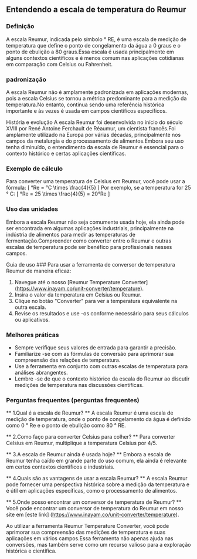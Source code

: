 ## Entendendo a escala de temperatura do Reumur

### Definição
A escala Reumur, indicada pelo símbolo ° RE, é uma escala de medição de temperatura que define o ponto de congelamento da água a 0 graus e o ponto de ebulição a 80 graus.Essa escala é usada principalmente em alguns contextos científicos e é menos comum nas aplicações cotidianas em comparação com Celsius ou Fahrenheit.

### padronização
A escala Reumur não é amplamente padronizada em aplicações modernas, pois a escala Celsius se tornou a métrica predominante para a medição da temperatura.No entanto, continua sendo uma referência histórica importante e às vezes é usada em campos científicos específicos.

História e evolução
A escala Reumur foi desenvolvida no início do século XVIII por René Antoine Ferchault de Réaumur, um cientista francês.Foi amplamente utilizado na Europa por várias décadas, principalmente nos campos da metalurgia e do processamento de alimentos.Embora seu uso tenha diminuído, o entendimento da escala de Reumur é essencial para o contexto histórico e certas aplicações científicas.

### Exemplo de cálculo
Para converter uma temperatura de Celsius em Reumur, você pode usar a fórmula:
\[ °Re = °C \times \frac{4}{5} \]
Por exemplo, se a temperatura for 25 ° C:
\[ °Re = 25 \times \frac{4}{5} = 20°Re \]

### Uso das unidades
Embora a escala Reumur não seja comumente usada hoje, ela ainda pode ser encontrada em algumas aplicações industriais, principalmente na indústria de alimentos para medir as temperaturas de fermentação.Compreender como converter entre o Reumur e outras escalas de temperatura pode ser benéfico para profissionais nesses campos.

Guia de uso ###
Para usar a ferramenta de conversor de temperatura Reumur de maneira eficaz:
1. Navegue até o nosso [Reumur Temperature Converter] (https://www.inayam.co/unit-converter/temperature).
2. Insira o valor da temperatura em Celsius ou Reumur.
3. Clique no botão "Converter" para ver a temperatura equivalente na outra escala.
4. Revise os resultados e use -os conforme necessário para seus cálculos ou aplicativos.

### Melhores práticas
- Sempre verifique seus valores de entrada para garantir a precisão.
- Familiarize -se com as fórmulas de conversão para aprimorar sua compreensão das relações de temperatura.
- Use a ferramenta em conjunto com outras escalas de temperatura para análises abrangentes.
- Lembre -se de que o contexto histórico da escala do Reumur ao discutir medições de temperatura nas discussões científicas.

### Perguntas frequentes (perguntas frequentes)

** 1.Qual é a escala de Reumur? **
A escala Reumur é uma escala de medição de temperatura, onde o ponto de congelamento da água é definido como 0 ° Re e o ponto de ebulição como 80 ° RE.

** 2.Como faço para converter Celsius para colher? **
Para converter Celsius em Reumur, multiplique a temperatura Celsius por 4/5.

** 3.A escala de Reumur ainda é usada hoje? **
Embora a escala de Reumur tenha caído em grande parte do uso comum, ela ainda é relevante em certos contextos científicos e industriais.

** 4.Quais são as vantagens de usar a escala Reumur? **
A escala Reumur pode fornecer uma perspectiva histórica sobre a medição da temperatura e é útil em aplicações específicas, como o processamento de alimentos.

** 5.Onde posso encontrar um conversor de temperatura de Reumur? **
Você pode encontrar um conversor de temperatura do Reumur em nosso site em [este link] (https://www.inayam.co/unit-converter/temperature).

Ao utilizar a ferramenta Reumur Temperature Converter, você pode aprimorar sua compreensão das medições de temperatura e suas aplicações em vários campos.Essa ferramenta não apenas ajuda nas conversões, mas também serve como um recurso valioso para a exploração histórica e científica.